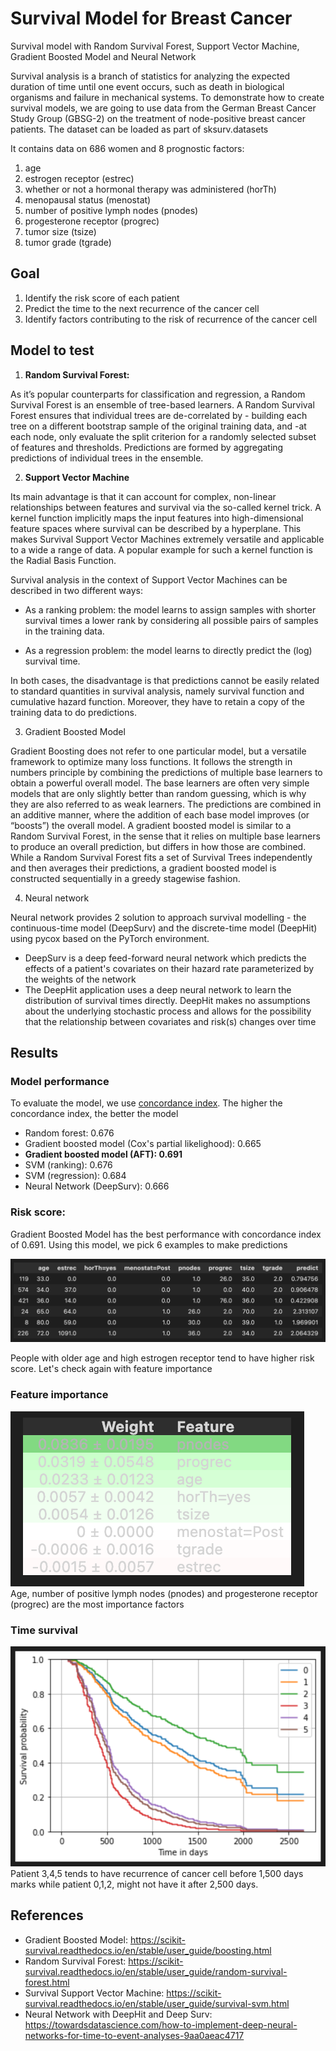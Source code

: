 # Survival Model for Breast Cancer

Survival model with Random Survival Forest, Support Vector Machine, Gradient Boosted Model and Neural Network


Survival analysis is a branch of statistics for analyzing the expected duration of time until one event occurs, such as death in biological organisms and failure in mechanical systems. To demonstrate how to create survival models, we are going to use data from the German Breast Cancer Study Group (GBSG-2) on the treatment of node-positive breast cancer patients. The dataset can be loaded as part of sksurv.datasets 

It contains data on 686 women and 8 prognostic factors: 
1. age
2. estrogen receptor (estrec)
3. whether or not a hormonal therapy was administered (horTh)
4. menopausal status (menostat)
5. number of positive lymph nodes (pnodes)
6. progesterone receptor (progrec)
7. tumor size (tsize)
8. tumor grade (tgrade)

## Goal
1. Identify the risk score of each patient
2. Predict the time to the next recurrence of the cancer cell
3. Identify factors contributing to the risk of recurrence of the cancer cell

## Model to test
1. __Random Survival Forest:__ 

As it’s popular counterparts for classification and regression, a Random Survival Forest is an ensemble of tree-based learners. A Random Survival Forest ensures that individual trees are de-correlated by - building each tree on a different bootstrap sample of the original training data, and -at each node, only evaluate the split criterion for a randomly selected subset of features and thresholds. Predictions are formed by aggregating predictions of individual trees in the ensemble.

2. __Support Vector Machine__

Its main advantage is that it can account for complex, non-linear relationships between features and survival via the so-called kernel trick. A kernel function implicitly maps the input features into high-dimensional feature spaces where survival can be described by a hyperplane. This makes Survival Support Vector Machines extremely versatile and applicable to a wide a range of data. A popular example for such a kernel function is the Radial Basis Function.


Survival analysis in the context of Support Vector Machines can be described in two different ways:

- As a ranking problem: the model learns to assign samples with shorter survival times a lower rank by considering all possible pairs of samples in the training data.

- As a regression problem: the model learns to directly predict the (log) survival time.

In both cases, the disadvantage is that predictions cannot be easily related to standard quantities in survival analysis, namely survival function and cumulative hazard function. Moreover, they have to retain a copy of the training data to do predictions.

3. Gradient Boosted Model

Gradient Boosting does not refer to one particular model, but a versatile framework to optimize many loss functions. It follows the strength in numbers principle by combining the predictions of multiple base learners to obtain a powerful overall model. The base learners are often very simple models that are only slightly better than random guessing, which is why they are also referred to as weak learners. The predictions are combined in an additive manner, where the addition of each base model improves (or “boosts”) the overall model.
A gradient boosted model is similar to a Random Survival Forest, in the sense that it relies on multiple base learners to produce an overall prediction, but differs in how those are combined. While a Random Survival Forest fits a set of Survival Trees independently and then averages their predictions, a gradient boosted model is constructed sequentially in a greedy stagewise fashion.

4. Neural network 

Neural network provides 2 solution to approach survival modelling - the continuous-time model (DeepSurv) and the discrete-time model (DeepHit) using pycox based on the PyTorch environment.
- DeepSurv is a deep feed-forward neural network which predicts the effects of a patient's covariates on their hazard rate parameterized by the weights of the network
- The DeepHit application uses a deep neural network to learn the distribution of survival times directly. DeepHit makes no assumptions about the underlying stochastic process and allows for the possibility that the relationship between covariates and risk(s) changes over time

## Results

### Model performance
To evaluate the model, we use [concordance index](https://proceedings.neurips.cc/paper/2007/file/33e8075e9970de0cfea955afd4644bb2-Paper.pdf). The higher the concordance index, the better the model

- Random forest: 0.676
- Gradient boosted model (Cox's partial likelighood): 0.665
- __Gradient boosted model (AFT): 0.691__
- SVM (ranking): 0.676
- SVM (regression): 0.684
- Neural Network (DeepSurv): 0.666

### Risk score:
Gradient Boosted Model has the best performance with concordance index of 0.691. Using this model, we pick 6 examples to make predictions

![6 samples](results/sixsample.png)

People with older age and high estrogen receptor tend to have higher risk score. Let's check again with feature importance

### Feature importance
![Feature importance](results/featureimportance.png)
Age, number of positive lymph nodes (pnodes) and progesterone receptor (progrec) are the most importance factors


### Time survival
![Feature importance](results/survivalcurve.png)
Patient 3,4,5 tends to have recurrence of cancer cell before 1,500 days marks while patient 0,1,2, might not have it after 2,500 days.


## References
- Gradient Boosted Model: https://scikit-survival.readthedocs.io/en/stable/user_guide/boosting.html
- Random Survival Forest: https://scikit-survival.readthedocs.io/en/stable/user_guide/random-survival-forest.html
- Survival Support Vector Machine: https://scikit-survival.readthedocs.io/en/stable/user_guide/survival-svm.html
- Neural Network with DeepHit and Deep Surv: https://towardsdatascience.com/how-to-implement-deep-neural-networks-for-time-to-event-analyses-9aa0aeac4717